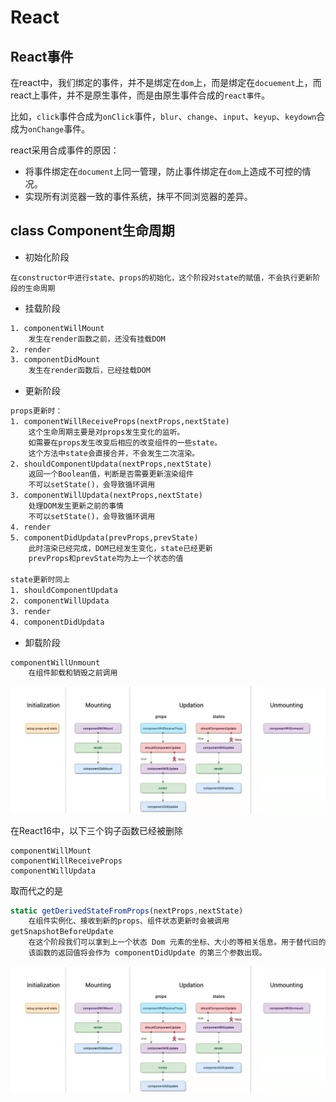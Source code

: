 # React

## React事件
在react中，我们绑定的事件，并不是绑定在`dom`上，而是绑定在`docuement`上，而react上事件，并不是原生事件，而是由原生事件合成的`react事件`。

比如，`click`事件合成为`onClick`事件，`blur`、`change`、`input`、`keyup`、`keydown`合成为`onChange`事件。

react采用合成事件的原因：

- 将事件绑定在`document`上同一管理，防止事件绑定在`dom`上造成不可控的情况。
- 实现所有浏览器一致的事件系统，抹平不同浏览器的差异。

## class Component生命周期

- 初始化阶段
```
在constructor中进行state、props的初始化，这个阶段对state的赋值，不会执行更新阶段的生命周期
```
- 挂载阶段
```html
1. componentWillMount
    发生在render函数之前，还没有挂载DOM
2. render
3. componentDidMount
    发生在render函数后，已经挂载DOM
```
- 更新阶段
```html
props更新时：
1. componentWillReceiveProps(nextProps,nextState)
    这个生命周期主要是对props发生变化的监听。
    如需要在props发生改变后相应的改变组件的一些state。
    这个方法中state会直接合并，不会发生二次渲染。
2. shouldComponentUpdata(nextProps,nextState)
    返回一个Boolean值，判断是否需要更新渲染组件
    不可以setState()，会导致循环调用
3. componentWillUpdata(nextProps,nextState)
    处理DOM发生更新之前的事情
    不可以setState()，会导致循环调用
4. render
5. componentDidUpdata(prevProps,prevState)
    此时渲染已经完成，DOM已经发生变化，state已经更新
    prevProps和prevState均为上一个状态的值

state更新时同上
1. shouldComponentUpdata
2. componentWillUpdata
3. render
4. componentDidUpdata
```
- 卸载阶段
```html
componentWillUnmount
    在组件卸载和销毁之前调用
```
![旧版生命周期](../asset/旧版生命周期.jpg)



在React16中，以下三个钩子函数已经被删除

    componentWillMount
    componentWillReceiveProps
    componentWillUpdata

取而代之的是
```js
static getDerivedStateFromProps(nextProps,nextState)
    在组件实例化、接收到新的props、组件状态更新时会被调用
getSnapshotBeforeUpdate
    在这个阶段我们可以拿到上一个状态 Dom 元素的坐标、大小的等相关信息。用于替代旧的生命周期中的 componentWillUpdate。
    该函数的返回值将会作为 componentDidUpdate 的第三个参数出现。
```

![新版生命周期](../asset/旧版生命周期.jpg)

